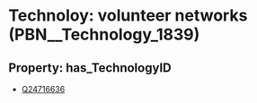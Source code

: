 # Technoloy: __volunteer networks__ (PBN__Technology_1839)

## Property: has_TechnologyID

* [Q24716636](Q24716636)

